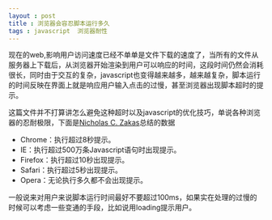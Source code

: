 ```yaml
---
layout : post 
title : 浏览器会容忍脚本运行多久
tags : javascript  浏览器耐性
---
```


现在的web,影响用户访问速度已经不单单是文件下载的速度了，当所有的文件从服务器上下载后，从浏览器开始渲染到用户可以响应的时间，这段时间仍然会消耗很长，同时由于交互的复杂，javascript也变得越来越多，越来越复杂，脚本运行的时间反映在界面上就是响应用户输入点击的过慢，甚至浏览器出现脚本超时的提示。

这篇文件并不打算讲怎么避免这种超时以及javascript的优化技巧，单说各种浏览器的忍耐极限，下面是[Nicholas C. Zakas](http://www.nczonline.net/blog/2009/01/05/what-determines-that-a-script-is-long-running/)总结的数据

* Chrome：执行超过8秒提示。
* IE：执行超过500万条Javascript语句时出现提示。
* Firefox：执行超过10秒出现提示。
* Safari：执行超过5秒出现提示。
* Opera：无论执行多久都不会出现提示。

一般说来对用户来说脚本运行时间最好不要超过100ms，如果实在处理的过慢的时候可以考虑一些变通的手段，比如说用loading提示用户。
